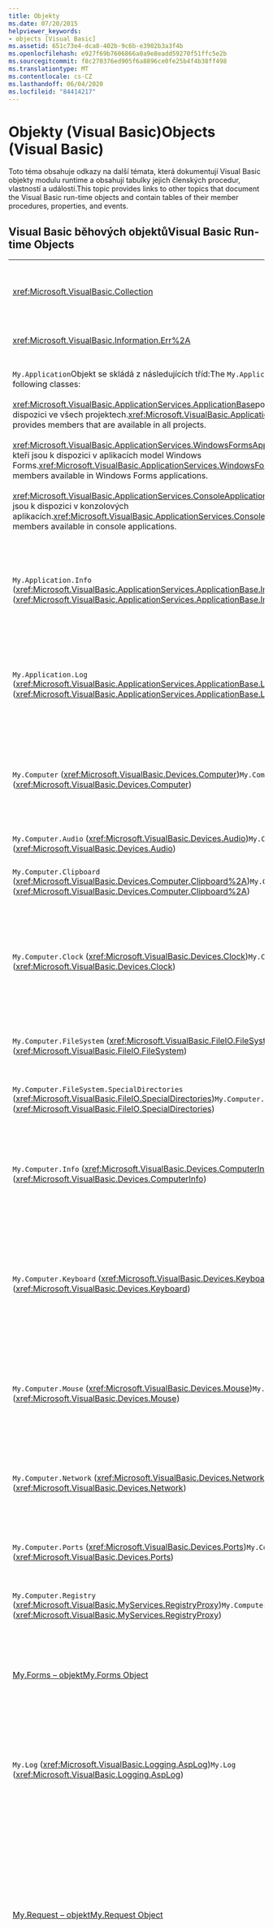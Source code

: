 ```yaml
---
title: Objekty
ms.date: 07/20/2015
helpviewer_keywords:
- objects [Visual Basic]
ms.assetid: 651c73e4-dca8-402b-9c6b-e3902b3a3f4b
ms.openlocfilehash: e927f69b7606866a0a9e8eadd59270f51ffc5e2b
ms.sourcegitcommit: f8c270376ed905f6a8896ce0fe25b4f4b38ff498
ms.translationtype: MT
ms.contentlocale: cs-CZ
ms.lasthandoff: 06/04/2020
ms.locfileid: "84414217"
---
```

# <a name="objects-visual-basic"></a><span data-ttu-id="aa884-102">Objekty (Visual Basic)</span><span class="sxs-lookup"><span data-stu-id="aa884-102">Objects (Visual Basic)</span></span>
<span data-ttu-id="aa884-103">Toto téma obsahuje odkazy na další témata, která dokumentují Visual Basic objekty modulu runtime a obsahují tabulky jejich členských procedur, vlastností a událostí.</span><span class="sxs-lookup"><span data-stu-id="aa884-103">This topic provides links to other topics that document the Visual Basic run-time objects and contain tables of their member procedures, properties, and events.</span></span>  
  
## <a name="visual-basic-run-time-objects"></a><span data-ttu-id="aa884-104">Visual Basic běhových objektů</span><span class="sxs-lookup"><span data-stu-id="aa884-104">Visual Basic Run-time Objects</span></span>  
  
|||  
|---|---|  
|<xref:Microsoft.VisualBasic.Collection>|<span data-ttu-id="aa884-105">Poskytuje pohodlný způsob, jak zobrazit související skupinu položek jako jeden objekt.</span><span class="sxs-lookup"><span data-stu-id="aa884-105">Provides a convenient way to see a related group of items as a single object.</span></span>|  
|<xref:Microsoft.VisualBasic.Information.Err%2A>|<span data-ttu-id="aa884-106">Obsahuje informace o chybách za běhu.</span><span class="sxs-lookup"><span data-stu-id="aa884-106">Contains information about run-time errors.</span></span>|  
|<span data-ttu-id="aa884-107">`My.Application`Objekt se skládá z následujících tříd:</span><span class="sxs-lookup"><span data-stu-id="aa884-107">The `My.Application` object consists of the following classes:</span></span><br /><br /> <span data-ttu-id="aa884-108"><xref:Microsoft.VisualBasic.ApplicationServices.ApplicationBase>poskytuje členy, kteří jsou k dispozici ve všech projektech.</span><span class="sxs-lookup"><span data-stu-id="aa884-108"><xref:Microsoft.VisualBasic.ApplicationServices.ApplicationBase> provides members that are available in all projects.</span></span><br /><br /> <span data-ttu-id="aa884-109"><xref:Microsoft.VisualBasic.ApplicationServices.WindowsFormsApplicationBase>poskytuje členy, kteří jsou k dispozici v aplikacích model Windows Forms.</span><span class="sxs-lookup"><span data-stu-id="aa884-109"><xref:Microsoft.VisualBasic.ApplicationServices.WindowsFormsApplicationBase> provides members available in Windows Forms applications.</span></span><br /><br /> <span data-ttu-id="aa884-110"><xref:Microsoft.VisualBasic.ApplicationServices.ConsoleApplicationBase>poskytuje členy, kteří jsou k dispozici v konzolových aplikacích.</span><span class="sxs-lookup"><span data-stu-id="aa884-110"><xref:Microsoft.VisualBasic.ApplicationServices.ConsoleApplicationBase> provides members available in console applications.</span></span>|<span data-ttu-id="aa884-111">Poskytuje data, která jsou přidružena pouze k aktuální aplikaci nebo knihovně DLL.</span><span class="sxs-lookup"><span data-stu-id="aa884-111">Provides data that is associated only with the current application or DLL.</span></span> <span data-ttu-id="aa884-112">Nelze měnit žádné informace na úrovni systému `My.Application` .</span><span class="sxs-lookup"><span data-stu-id="aa884-112">No system-level information can be altered with `My.Application`.</span></span><br /><br /> <span data-ttu-id="aa884-113">Někteří členové jsou k dispozici pouze pro model Windows Forms nebo konzolové aplikace.</span><span class="sxs-lookup"><span data-stu-id="aa884-113">Some members are available only for Windows Forms or console applications.</span></span>|  
|<span data-ttu-id="aa884-114">`My.Application.Info` (<xref:Microsoft.VisualBasic.ApplicationServices.ApplicationBase.Info%2A>)</span><span class="sxs-lookup"><span data-stu-id="aa884-114">`My.Application.Info` (<xref:Microsoft.VisualBasic.ApplicationServices.ApplicationBase.Info%2A>)</span></span>|<span data-ttu-id="aa884-115">Poskytuje vlastnosti pro získání informací o aplikaci, jako je číslo verze, popis, načtená sestavení a tak dále.</span><span class="sxs-lookup"><span data-stu-id="aa884-115">Provides properties for getting the information about an application, such as the version number, description, loaded assemblies, and so on.</span></span>|  
|<span data-ttu-id="aa884-116">`My.Application.Log` (<xref:Microsoft.VisualBasic.ApplicationServices.ApplicationBase.Log%2A>)</span><span class="sxs-lookup"><span data-stu-id="aa884-116">`My.Application.Log` (<xref:Microsoft.VisualBasic.ApplicationServices.ApplicationBase.Log%2A>)</span></span>|<span data-ttu-id="aa884-117">Poskytuje vlastnost a metody pro zápis informací o událostech a výjimkách do protokolu naslouchacího procesu aplikace.</span><span class="sxs-lookup"><span data-stu-id="aa884-117">Provides a property and methods to write event and exception information to the application's log listeners.</span></span>|  
|<span data-ttu-id="aa884-118">`My.Computer` (<xref:Microsoft.VisualBasic.Devices.Computer>)</span><span class="sxs-lookup"><span data-stu-id="aa884-118">`My.Computer` (<xref:Microsoft.VisualBasic.Devices.Computer>)</span></span>|<span data-ttu-id="aa884-119">Poskytuje vlastnosti pro manipulaci s součástmi počítače, jako jsou zvuk, hodiny, klávesnice, systém souborů a tak dále.</span><span class="sxs-lookup"><span data-stu-id="aa884-119">Provides properties for manipulating computer components such as audio, the clock, the keyboard, the file system, and so on.</span></span>|  
|<span data-ttu-id="aa884-120">`My.Computer.Audio` (<xref:Microsoft.VisualBasic.Devices.Audio>)</span><span class="sxs-lookup"><span data-stu-id="aa884-120">`My.Computer.Audio` (<xref:Microsoft.VisualBasic.Devices.Audio>)</span></span>|<span data-ttu-id="aa884-121">Poskytuje metody pro přehrávání zvuků.</span><span class="sxs-lookup"><span data-stu-id="aa884-121">Provides methods for playing sounds.</span></span>|  
|<span data-ttu-id="aa884-122">`My.Computer.Clipboard` (<xref:Microsoft.VisualBasic.Devices.Computer.Clipboard%2A>)</span><span class="sxs-lookup"><span data-stu-id="aa884-122">`My.Computer.Clipboard` (<xref:Microsoft.VisualBasic.Devices.Computer.Clipboard%2A>)</span></span>|<span data-ttu-id="aa884-123">Poskytuje metody pro manipulaci se schránkou.</span><span class="sxs-lookup"><span data-stu-id="aa884-123">Provides methods for manipulating the Clipboard.</span></span>|  
|<span data-ttu-id="aa884-124">`My.Computer.Clock` (<xref:Microsoft.VisualBasic.Devices.Clock>)</span><span class="sxs-lookup"><span data-stu-id="aa884-124">`My.Computer.Clock` (<xref:Microsoft.VisualBasic.Devices.Clock>)</span></span>|<span data-ttu-id="aa884-125">Poskytuje vlastnosti pro přístup k aktuálnímu místnímu času a univerzálnímu koordinovanému času (ekvivalentnímu střednímu času) ze systémových hodin.</span><span class="sxs-lookup"><span data-stu-id="aa884-125">Provides properties for accessing the current local time and Universal Coordinated Time (equivalent to Greenwich Mean Time) from the system clock.</span></span>|  
|<span data-ttu-id="aa884-126">`My.Computer.FileSystem` (<xref:Microsoft.VisualBasic.FileIO.FileSystem>)</span><span class="sxs-lookup"><span data-stu-id="aa884-126">`My.Computer.FileSystem` (<xref:Microsoft.VisualBasic.FileIO.FileSystem>)</span></span>|<span data-ttu-id="aa884-127">Poskytuje vlastnosti a metody pro práci s jednotkami, soubory a adresáři.</span><span class="sxs-lookup"><span data-stu-id="aa884-127">Provides properties and methods for working with drives, files, and directories.</span></span>|  
|<span data-ttu-id="aa884-128">`My.Computer.FileSystem.SpecialDirectories` (<xref:Microsoft.VisualBasic.FileIO.SpecialDirectories>)</span><span class="sxs-lookup"><span data-stu-id="aa884-128">`My.Computer.FileSystem.SpecialDirectories` (<xref:Microsoft.VisualBasic.FileIO.SpecialDirectories>)</span></span>|<span data-ttu-id="aa884-129">Poskytuje vlastnosti pro přístup k často odkazovaným adresářům.</span><span class="sxs-lookup"><span data-stu-id="aa884-129">Provides properties for accessing commonly referenced directories.</span></span>|  
|<span data-ttu-id="aa884-130">`My.Computer.Info` (<xref:Microsoft.VisualBasic.Devices.ComputerInfo>)</span><span class="sxs-lookup"><span data-stu-id="aa884-130">`My.Computer.Info` (<xref:Microsoft.VisualBasic.Devices.ComputerInfo>)</span></span>|<span data-ttu-id="aa884-131">Poskytuje vlastnosti pro získání informací o paměti počítače, načtených sestavení, názvu a operačním systému.</span><span class="sxs-lookup"><span data-stu-id="aa884-131">Provides properties for getting information about the computer's memory, loaded assemblies, name, and operating system.</span></span>|  
|<span data-ttu-id="aa884-132">`My.Computer.Keyboard` (<xref:Microsoft.VisualBasic.Devices.Keyboard>)</span><span class="sxs-lookup"><span data-stu-id="aa884-132">`My.Computer.Keyboard` (<xref:Microsoft.VisualBasic.Devices.Keyboard>)</span></span>|<span data-ttu-id="aa884-133">Poskytuje vlastnosti pro přístup k aktuálnímu stavu klávesnice, jako jsou aktuálně stisknuté klávesy, a poskytuje metodu pro posílání kláves do aktivního okna.</span><span class="sxs-lookup"><span data-stu-id="aa884-133">Provides properties for accessing the current state of the keyboard, such as what keys are currently pressed, and provides a method to send keystrokes to the active window.</span></span>|  
|<span data-ttu-id="aa884-134">`My.Computer.Mouse` (<xref:Microsoft.VisualBasic.Devices.Mouse>)</span><span class="sxs-lookup"><span data-stu-id="aa884-134">`My.Computer.Mouse` (<xref:Microsoft.VisualBasic.Devices.Mouse>)</span></span>|<span data-ttu-id="aa884-135">Poskytuje vlastnosti pro získání informací o formátu a konfiguraci myši, která je nainstalována v místním počítači.</span><span class="sxs-lookup"><span data-stu-id="aa884-135">Provides properties for getting information about the format and configuration of the mouse that is installed on the local computer.</span></span>|  
|<span data-ttu-id="aa884-136">`My.Computer.Network` (<xref:Microsoft.VisualBasic.Devices.Network>)</span><span class="sxs-lookup"><span data-stu-id="aa884-136">`My.Computer.Network` (<xref:Microsoft.VisualBasic.Devices.Network>)</span></span>|<span data-ttu-id="aa884-137">Poskytuje vlastnost, událost a metody pro komunikaci se sítí, ke které je počítač připojený.</span><span class="sxs-lookup"><span data-stu-id="aa884-137">Provides a property, an event, and methods for interacting with the network to which the computer is connected.</span></span>|  
|<span data-ttu-id="aa884-138">`My.Computer.Ports` (<xref:Microsoft.VisualBasic.Devices.Ports>)</span><span class="sxs-lookup"><span data-stu-id="aa884-138">`My.Computer.Ports` (<xref:Microsoft.VisualBasic.Devices.Ports>)</span></span>|<span data-ttu-id="aa884-139">Poskytuje vlastnost a metodu pro přístup k sériovým portům počítače.</span><span class="sxs-lookup"><span data-stu-id="aa884-139">Provides a property and a method for accessing the computer's serial ports.</span></span>|  
|<span data-ttu-id="aa884-140">`My.Computer.Registry` (<xref:Microsoft.VisualBasic.MyServices.RegistryProxy>)</span><span class="sxs-lookup"><span data-stu-id="aa884-140">`My.Computer.Registry` (<xref:Microsoft.VisualBasic.MyServices.RegistryProxy>)</span></span>|<span data-ttu-id="aa884-141">Poskytuje vlastnosti a metody pro manipulaci s registrem.</span><span class="sxs-lookup"><span data-stu-id="aa884-141">Provides properties and methods for manipulating the registry.</span></span>|  
|[<span data-ttu-id="aa884-142">My.Forms – objekt</span><span class="sxs-lookup"><span data-stu-id="aa884-142">My.Forms Object</span></span>](my-forms-object.md)|<span data-ttu-id="aa884-143">Poskytuje vlastnosti pro přístup k instanci každého formuláře Windows deklarovaného v aktuálním projektu.</span><span class="sxs-lookup"><span data-stu-id="aa884-143">Provides properties for accessing an instance of each Windows Form declared in the current project.</span></span>|  
|<span data-ttu-id="aa884-144">`My.Log` (<xref:Microsoft.VisualBasic.Logging.AspLog>)</span><span class="sxs-lookup"><span data-stu-id="aa884-144">`My.Log` (<xref:Microsoft.VisualBasic.Logging.AspLog>)</span></span>|<span data-ttu-id="aa884-145">Poskytuje vlastnost a metody pro zápis informací o událostech a výjimkách do aplikačních posluchačů protokolů pro webové aplikace.</span><span class="sxs-lookup"><span data-stu-id="aa884-145">Provides a property and methods for writing event and exception information to the application's log listeners for Web applications.</span></span>|  
|[<span data-ttu-id="aa884-146">My.Request – objekt</span><span class="sxs-lookup"><span data-stu-id="aa884-146">My.Request Object</span></span>](my-request-object.md)|<span data-ttu-id="aa884-147">Získá <xref:System.Web.HttpRequest> objekt pro požadovanou stránku.</span><span class="sxs-lookup"><span data-stu-id="aa884-147">Gets the <xref:System.Web.HttpRequest> object for the requested page.</span></span> <span data-ttu-id="aa884-148">`My.Request`Objekt obsahuje informace o aktuálním požadavku HTTP.</span><span class="sxs-lookup"><span data-stu-id="aa884-148">The `My.Request` object contains information about the current HTTP request.</span></span><br /><br /> <span data-ttu-id="aa884-149">`My.Request`Objekt je k dispozici pouze pro aplikace ASP.NET.</span><span class="sxs-lookup"><span data-stu-id="aa884-149">The `My.Request` object is available only for ASP.NET applications.</span></span>|  
|[<span data-ttu-id="aa884-150">My.Resources – objekt</span><span class="sxs-lookup"><span data-stu-id="aa884-150">My.Resources Object</span></span>](my-resources-object.md)|<span data-ttu-id="aa884-151">Poskytuje vlastnosti a třídy pro přístup k prostředkům aplikace.</span><span class="sxs-lookup"><span data-stu-id="aa884-151">Provides properties and classes for accessing an application's resources.</span></span>|  
|[<span data-ttu-id="aa884-152">My.Response – objekt</span><span class="sxs-lookup"><span data-stu-id="aa884-152">My.Response Object</span></span>](my-response-object.md)|<span data-ttu-id="aa884-153">Získá <xref:System.Web.HttpResponse> objekt, který je spojen s <xref:System.Web.UI.Page> .</span><span class="sxs-lookup"><span data-stu-id="aa884-153">Gets the <xref:System.Web.HttpResponse> object that is associated with the <xref:System.Web.UI.Page>.</span></span> <span data-ttu-id="aa884-154">Tento objekt umožňuje odeslat data odpovědi HTTP klientovi a obsahuje informace o této odpovědi.</span><span class="sxs-lookup"><span data-stu-id="aa884-154">This object allows you to send HTTP response data to a client and contains information about that response.</span></span><br /><br /> <span data-ttu-id="aa884-155">`My.Response`Objekt je k dispozici pouze pro aplikace ASP.NET.</span><span class="sxs-lookup"><span data-stu-id="aa884-155">The `My.Response` object is available only for ASP.NET applications.</span></span>|  
|[<span data-ttu-id="aa884-156">My.Settings – objekt</span><span class="sxs-lookup"><span data-stu-id="aa884-156">My.Settings Object</span></span>](my-settings-object.md)|<span data-ttu-id="aa884-157">Poskytuje vlastnosti a metody pro přístup k nastavení aplikace.</span><span class="sxs-lookup"><span data-stu-id="aa884-157">Provides properties and methods for accessing an application's settings.</span></span>|  
|<span data-ttu-id="aa884-158">`My.User` (<xref:Microsoft.VisualBasic.ApplicationServices.User>)</span><span class="sxs-lookup"><span data-stu-id="aa884-158">`My.User` (<xref:Microsoft.VisualBasic.ApplicationServices.User>)</span></span>|<span data-ttu-id="aa884-159">Poskytuje přístup k informacím o aktuálním uživateli.</span><span class="sxs-lookup"><span data-stu-id="aa884-159">Provides access to information about the current user.</span></span>|  
|[<span data-ttu-id="aa884-160">My.WebServices – objekt</span><span class="sxs-lookup"><span data-stu-id="aa884-160">My.WebServices Object</span></span>](my-webservices-object.md)|<span data-ttu-id="aa884-161">Poskytuje vlastnosti pro vytvoření a přístup k jedné instanci každé webové služby, na kterou se odkazuje aktuální projekt.</span><span class="sxs-lookup"><span data-stu-id="aa884-161">Provides properties for creating and accessing a single instance of each Web service that is referenced by the current project.</span></span>|  
|<xref:Microsoft.VisualBasic.FileIO.TextFieldParser>|<span data-ttu-id="aa884-162">Poskytuje metody a vlastnosti pro analýzu strukturovaných textových souborů.</span><span class="sxs-lookup"><span data-stu-id="aa884-162">Provides methods and properties for parsing structured text files.</span></span>|  
  
## <a name="see-also"></a><span data-ttu-id="aa884-163">Viz také</span><span class="sxs-lookup"><span data-stu-id="aa884-163">See also</span></span>

- [<span data-ttu-id="aa884-164">Reference jazyka Visual Basic</span><span class="sxs-lookup"><span data-stu-id="aa884-164">Visual Basic Language Reference</span></span>](../index.md)
